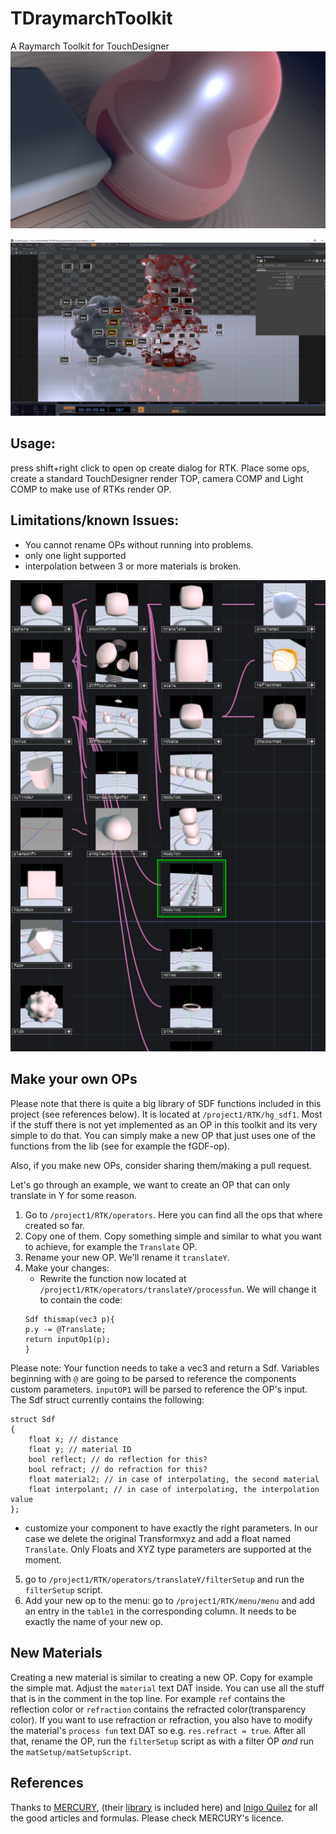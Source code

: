 # TDraymarchToolkit
A Raymarch Toolkit for TouchDesigner
![alt text](demo.PNG)

![alt text](refl.PNG)

## Usage:
press shift+right click to open op create dialog for RTK. Place some ops, create a standard TouchDesigner render TOP, camera COMP and Light COMP to make use of RTKs render OP.

## Limitations/known Issues:
- You cannot rename OPs without running into problems.
- only one light supported
- interpolation between 3 or more materials is broken.

![alt text](RTKops.PNG)

## Make your own OPs
Please note that there is quite a big library of SDF functions included in this project (see references below). It is located at ```/project1/RTK/hg_sdf1```. Most if the stuff there is not yet implemented as an OP in this toolkit and its very simple to do that. You can simply make a new OP that just uses one of the functions from the lib (see for example the fGDF-op).

Also, if you make new OPs, consider sharing them/making a pull request.

Let's go through an example, we want to create an OP that can only translate in Y for some reason.
1. Go to ```/project1/RTK/operators```. Here you can find all the ops that where created so far. 
2. Copy one of them. Copy something simple and similar to what you want to achieve, for example the ```Translate``` OP.
3. Rename your new OP. We'll rename it ```translateY```.
4. Make your changes:
	- Rewrite the function now located at ```/project1/RTK/operators/translateY/processfun```. We will change it to contain the code:
	``` 
	Sdf thismap(vec3 p){
	p.y -= @Translate;
	return inputOp1(p);
	}
	```

Please note: Your function needs to take a vec3 and return a Sdf. Variables beginning with ```@``` are going to be parsed to reference the components custom parameters. ```inputOP1``` will be parsed to reference the OP's input.
The Sdf struct currently contains the following:
```
struct Sdf
{
	float x; // distance
	float y; // material ID
	bool reflect; // do reflection for this?
	bool refract; // do refraction for this?
	float material2; // in case of interpolating, the second material
	float interpolant; // in case of interpolating, the interpolation value
};
```


- customize your component to have exactly the right parameters. In our case we delete the original Transformxyz and add a float named ```Translate```. Only Floats and XYZ type parameters are supported at the moment.

5. go to ```/project1/RTK/operators/translateY/filterSetup``` and run the ```filterSetup``` script. 
6. Add your new op to the menu: go to ```/project1/RTK/menu/menu``` and add an entry in the ```table1``` in the corresponding column. It needs to be exactly the name of your new op.

## New Materials
Creating a new material is similar to creating a new OP.
Copy for example the simple mat. Adjust the ```material``` text DAT inside. You can use all the stuff that is in the comment in the top line. For example ```ref``` contains the reflection color or ```refraction``` contains the refracted color(transparency color).
If you want to use refraction or refraction, you also have to modify the material's ```process fun``` text DAT so e.g. ```res.refract = true```.
After all that, rename the OP, run the ```filterSetup``` script as with a filter OP *and* run the ```matSetup/matSetupScript```.


## References
Thanks to [MERCURY](http://mercury.sexy), (their [library](http://mercury.sexy/hg_sdf) is included here) and [Inigo Quilez](https://www.iquilezles.org/index.html) for all the good articles and formulas. Please check MERCURY's licence.